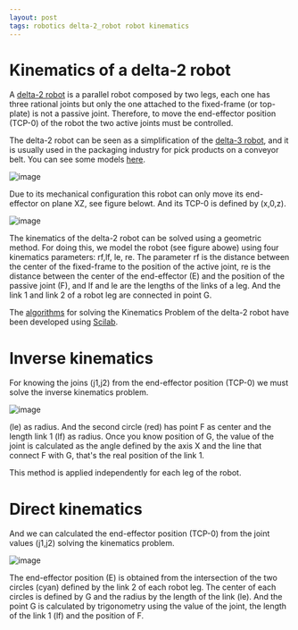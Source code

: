 ```yaml
---
layout: post
tags: robotics delta-2_robot robot kinematics
---
```


# Kinematics of a delta-2 robot 

A [delta-2 robot](https://www.youtube.com/watch?v=57WoQSqxPW0) is a parallel robot composed by two legs, each one has three rational joints but only the one attached to the fixed-frame (or top-plate) is not a passive joint. Therefore, to move the end-effector position (TCP-0) of the robot the two active joints must be controlled.

The delta-2 robot can be seen as a simplification of the [delta-3 robot](http://en.wikipedia.org/wiki/Delta_robot), and it is usually used in the packaging industry for pick products on a conveyor belt. You can see some models [here](https://www.google.com/search?q=delta+3+robot).

![image](https://user-images.githubusercontent.com/1392333/150633759-a5bd9f3d-a10a-4ef1-a8fb-4810e656feda.png)

Due to its mechanical configuration this robot can only move its end-effector on plane XZ, see figure belowt. And its TCP-0 is defined by (x,0,z).

![image](https://user-images.githubusercontent.com/1392333/150633766-735d3a7d-bda6-45f3-929f-0503603fc0a8.png)

The kinematics of the delta-2 robot can be solved using a geometric method. For doing this, we model the robot (see figure abowe) using four kinematics parameters: rf,lf, le, re.
The parameter rf is the distance between the center of the fixed-frame to the position of the active joint, re is the distance between the center of the end-effector (E) and the position of the passive joint (F), and lf and le are the lengths of the links of a leg. And the link 1 and link 2 of a robot leg are connected in point G.

The [algorithms](https://github.com/dgerod/RTSX) for solving the Kinematics Problem of the delta-2 robot have been developed using [Scilab](http://www.scilab.org). 

# Inverse kinematics

For knowing the joins (j1,j2) from the end-effector position (TCP-0) we must solve the inverse kinematics problem.

![image](https://user-images.githubusercontent.com/1392333/150633772-bd53668d-88f1-4c61-aab4-0d14ab511f4c.png)

(le) as radius. And the second circle (red) has point F as center and the length link 1 (lf) as radius.
Once you know position of G, the value of the joint is calculated as the angle defined by the axis X and the line that connect F with G, that's the real position of the link 1.

This method is applied independently for each leg of the robot.

# Direct kinematics

And we can calculated the end-effector position (TCP-0) from the joint values (j1,j2) solving the kinematics problem.

![image](https://user-images.githubusercontent.com/1392333/150633775-3f549b62-2d19-4ae0-9a07-41bbd7bfb86c.png)

The end-effector position (E) is obtained from the intersection of the two circles (cyan) defined by the link 2 of each robot leg. The center of each circles is defined by G and the radius by the length of the link (le). And the point G is 
calculated by trigonometry using the value of the joint, the length of the link 1 (lf) and the position of F.
